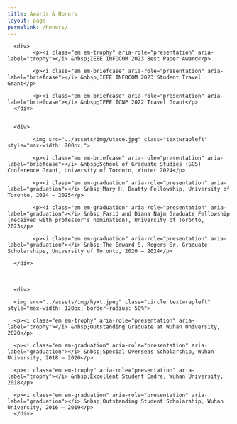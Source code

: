 ```yaml
---
title: Awards & Honors
layout: page
permalink: /honors/
---
```



<div>

      <div> 
            <p><i class="em em-trophy" aria-role="presentation" aria-label="trophy"></i> &nbsp;IEEE INFOCOM 2023 Best Paper Award</p>
            
            <p><i class="em em-briefcase" aria-role="presentation" aria-label="briefcase"></i> &nbsp;IEEE INFOCOM 2023 Student Travel Grant</p>

            <p><i class="em em-briefcase" aria-role="presentation" aria-label="briefcase"></i> &nbsp;IEEE ICNP 2022 Travel Grant</p>
      </div>
 

      <div>

            <img src="../assets/img/utece.jpg" class="textwrapleft" style="max-width: 200px;">

            <p><i class="em em-briefcase" aria-role="presentation" aria-label="briefcase"></i> &nbsp;School of Graduate Studies (SGS) Conference Grant, University of Toronto, Winter 2024</p>

            <p><i class="em em-graduation" aria-role="presentation" aria-label="graduation"></i> &nbsp;Mary H. Beatty Fellowship, University of Toronto, 2024 – 2025</p>

            <p><i class="em em-graduation" aria-role="presentation" aria-label="graduation"></i> &nbsp;Farid and Diana Najm Graduate Fellowship (received with professor's nomination), University of Toronto, 2023</p>

            <p><i class="em em-graduation" aria-role="presentation" aria-label="graduation"></i> &nbsp;The Edward S. Rogers Sr. Graduate Scholarships, University of Toronto, 2020 – 2024</p>
      
      </div>

<br clear="all" />


      <div>

      <img src="../assets/img/hyxt.jpeg" class="circle textwrapleft" style="max-width: 120px; border-radius: 50%">

      <p><i class="em em-trophy" aria-role="presentation" aria-label="trophy"></i> &nbsp;Outstanding Graduate at Wuhan University, 2020</p>

      <p><i class="em em-graduation" aria-role="presentation" aria-label="graduation"></i> &nbsp;Special Overseas Scholarship, Wuhan University, 2018 – 2020</p>

      <p><i class="em em-trophy" aria-role="presentation" aria-label="trophy"></i> &nbsp;Excellent Student Cadre, Wuhan University, 2018</p>

      <p><i class="em em-graduation" aria-role="presentation" aria-label="graduation"></i> &nbsp;Outstanding Student Scholarship, Wuhan University, 2016 – 2019</p>
      </div>


</div>
